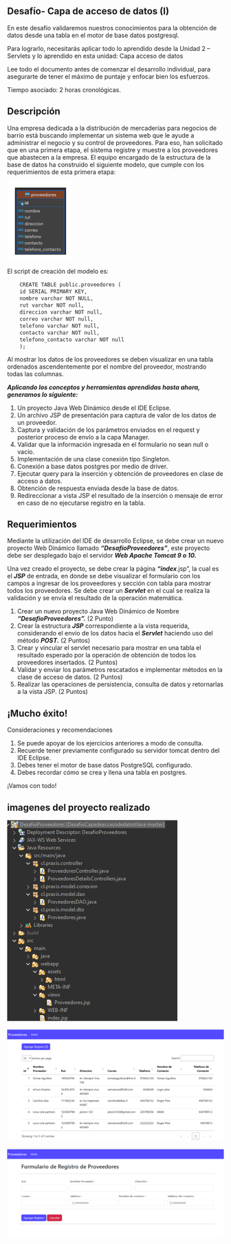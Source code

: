 Desafío- Capa de acceso de datos (I)
--

En este desafío validaremos nuestros conocimientos para la obtención de datos desde una
tabla en el motor de base datos postgresql.

Para lograrlo, necesitarás aplicar todo lo aprendido desde la Unidad 2 – Servlets y lo
aprendido en esta unidad: Capa acceso de datos

Lee todo el documento antes de comenzar el desarrollo individual, para asegurarte de tener
el máximo de puntaje y enfocar bien los esfuerzos.

Tiempo asociado: 2 horas cronológicas.

Descripción
-

Una empresa dedicada a la distribución de mercaderías para negocios de barrio está
buscando implementar un sistema web que le ayude a administrar el negocio y su control de
proveedores. Para eso, han solicitado que en una primera etapa, el sistema registre y muestre
a los proveedores que abastecen a la empresa. El equipo encargado de la estructura de la
base de datos ha construido el siguiente modelo, que cumple con los requerimientos de esta
primera etapa: 


![alt text](image.png)

El script de creación del modelo es:

        CREATE TABLE public.proveedores (
        id SERIAL PRIMARY KEY,
        nombre varchar NOT NULL,
        rut varchar NOT null,
        direccion varchar NOT null,
        correo varchar NOT null,
        telefono varchar NOT null,
        contacto varchar NOT null,
        telefono_contacto varchar NOT null
        );


Al mostrar los datos de los proveedores se deben visualizar en una tabla ordenados
ascendentemente por el nombre del proveedor, mostrando todas las columnas.

<b><i>Aplicando los conceptos y herramientas aprendidas hasta ahora, generamos lo siguiente:</i></b>


1. Un proyecto Java Web Dinámico desde el IDE Eclipse.
2. Un archivo JSP de presentación para captura de valor de los datos de un proveedor.
3. Captura y validación de los parámetros enviados en el request y posterior proceso de
envío a la capa Manager.
4. Validar que la información ingresada en el formulario no sean null o vacío.
5. Implementación de una clase conexión tipo Singleton.
6. Conexión a base datos postgres por medio de driver.
7. Ejecutar query para la inserción y obtención de proveedores en clase de acceso a
datos.
8. Obtención de respuesta enviada desde la base de datos.
9. Redireccionar a vista JSP el resultado de la inserción o mensaje de error en caso de
no ejecutarse registro en la tabla.


Requerimientos
-
Mediante la utilización del IDE de desarrollo Eclipse, se debe crear un nuevo proyecto Web
Dinámico llamado <b><i>“DesafioProveedores”</i></b>, este proyecto debe ser desplegado bajo el servidor <b><i>Web Apache Tomcat 9 o 10.</i></b>

Una vez creado el proyecto, se debe crear la página <b><i>“index</i></b>.jsp”, la cual es el <b><i>JSP</i></b> de entrada,
en donde se debe visualizar el formulario con los campos a ingresar de los proveedores y
sección con tabla para mostrar todos los proveedores.
Se debe crear un <b><i>Servlet</i></b> en el cual se realiza la validación y se envía el resultado de la
operación matemática.
1. Crear un nuevo proyecto Java Web Dinámico de Nombre <b><i>“DesafioProveedores”.</i></b>
(2 Punto)
2. Crear la estructura <b><i>JSP</i></b> correspondiente a la vista requerida, considerando el envío de
los datos hacia el <b><i>Servlet</i></b> haciendo uso del método <b><i>POST.</i></b>
(2 Puntos)
3. Crear y vincular el servlet necesario para mostrar en una tabla el resultado esperado
por la operación de obtención de todos los proveedores insertados.
(2 Puntos)
4. Validar y enviar los parámetros rescatados e implementar métodos en la clase de
acceso de datos.
(2 Puntos)
5. Realizar las operaciones de persistencia, consulta de datos y retornarlas a la vista JSP.
(2 Puntos)


¡Mucho éxito!
- 

Consideraciones y recomendaciones

1. Se puede apoyar de los ejercicios anteriores a modo de consulta.
2. Recuerde tener previamente configurado su servidor tomcat dentro del IDE Eclipse.
3. Debes tener el motor de base datos PostgreSQL configurado.
4. Debes recordar cómo se crea y llena una tabla en postgres.
 
 ¡Vamos con todo!


 imagenes del proyecto realizado 
 -

 ![alt text](image-1.png)

 ![alt text](image-2.png)

 ![alt text](image-3.png)